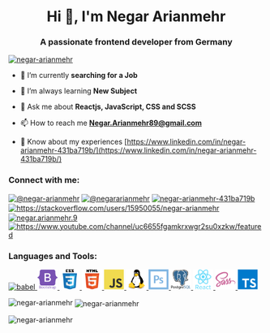 <h1 align="center">Hi 👋, I'm Negar Arianmehr</h1>
<h3 align="center">A passionate frontend developer from Germany</h3>

<p align="left"> <a href="https://github.com/ryo-ma/github-profile-trophy"><img src="https://github-profile-trophy.vercel.app/?username=negar-arianmehr" alt="negar-arianmehr" /></a> </p>

- 🔭 I’m currently **searching for a Job**

- 🌱 I’m always learning **New Subject**

- 💬 Ask me about **Reactjs, JavaScript, CSS and SCSS**

- 📫 How to reach me **Negar.Arianmehr89@gmail.com**

- 📄 Know about my experiences [https://www.linkedin.com/in/negar-arianmehr-431ba719b/](https://www.linkedin.com/in/negar-arianmehr-431ba719b/)

<h3 align="left">Connect with me:</h3>
<p align="left">
<a href="https://codepen.io/@negar-arianmehr" target="blank"><img align="center" src="https://raw.githubusercontent.com/rahuldkjain/github-profile-readme-generator/master/src/images/icons/Social/codepen.svg" alt="@negar-arianmehr" height="30" width="40" /></a>
<a href="https://dev.to/@negararianmehr" target="blank"><img align="center" src="https://cdn.jsdelivr.net/npm/simple-icons@3.0.1/icons/dev-dot-to.svg" alt="@negararianmehr" height="30" width="40" /></a>
<a href="https://linkedin.com/in/negar-arianmehr-431ba719b" target="blank"><img align="center" src="https://raw.githubusercontent.com/rahuldkjain/github-profile-readme-generator/master/src/images/icons/Social/linked-in-alt.svg" alt="negar-arianmehr-431ba719b" height="30" width="40" /></a>
<a href="https://stackoverflow.com/users/https://stackoverflow.com/users/15950055/negar-arianmehr" target="blank"><img align="center" src="https://raw.githubusercontent.com/rahuldkjain/github-profile-readme-generator/master/src/images/icons/Social/stack-overflow.svg" alt="https://stackoverflow.com/users/15950055/negar-arianmehr" height="30" width="40" /></a>
<a href="https://fb.com/negar.arianmehr.9" target="blank"><img align="center" src="https://raw.githubusercontent.com/rahuldkjain/github-profile-readme-generator/master/src/images/icons/Social/facebook.svg" alt="negar.arianmehr.9" height="30" width="40" /></a>
<a href="https://www.youtube.com/c/https://www.youtube.com/channel/uc6655fgamkrxwgr2su0xzkw/featured" target="blank"><img align="center" src="https://raw.githubusercontent.com/rahuldkjain/github-profile-readme-generator/master/src/images/icons/Social/youtube.svg" alt="https://www.youtube.com/channel/uc6655fgamkrxwgr2su0xzkw/featured" height="30" width="40" /></a>
</p>

<h3 align="left">Languages and Tools:</h3>
<p align="left"> <a href="https://babeljs.io/" target="_blank"> <img src="https://www.vectorlogo.zone/logos/babeljs/babeljs-icon.svg" alt="babel" width="40" height="40"/> </a> <a href="https://getbootstrap.com" target="_blank"> <img src="https://raw.githubusercontent.com/devicons/devicon/master/icons/bootstrap/bootstrap-plain-wordmark.svg" alt="bootstrap" width="40" height="40"/> </a> <a href="https://www.w3schools.com/css/" target="_blank"> <img src="https://raw.githubusercontent.com/devicons/devicon/master/icons/css3/css3-original-wordmark.svg" alt="css3" width="40" height="40"/> </a> <a href="https://www.w3.org/html/" target="_blank"> <img src="https://raw.githubusercontent.com/devicons/devicon/master/icons/html5/html5-original-wordmark.svg" alt="html5" width="40" height="40"/> </a> <a href="https://developer.mozilla.org/en-US/docs/Web/JavaScript" target="_blank"> <img src="https://raw.githubusercontent.com/devicons/devicon/master/icons/javascript/javascript-original.svg" alt="javascript" width="40" height="40"/> </a> <a href="https://www.linux.org/" target="_blank"> <img src="https://raw.githubusercontent.com/devicons/devicon/master/icons/linux/linux-original.svg" alt="linux" width="40" height="40"/> </a> <a href="https://www.photoshop.com/en" target="_blank"> <img src="https://raw.githubusercontent.com/devicons/devicon/master/icons/photoshop/photoshop-line.svg" alt="photoshop" width="40" height="40"/> </a> <a href="https://www.postgresql.org" target="_blank"> <img src="https://raw.githubusercontent.com/devicons/devicon/master/icons/postgresql/postgresql-original-wordmark.svg" alt="postgresql" width="40" height="40"/> </a> <a href="https://reactjs.org/" target="_blank"> <img src="https://raw.githubusercontent.com/devicons/devicon/master/icons/react/react-original-wordmark.svg" alt="react" width="40" height="40"/> </a> <a href="https://sass-lang.com" target="_blank"> <img src="https://raw.githubusercontent.com/devicons/devicon/master/icons/sass/sass-original.svg" alt="sass" width="40" height="40"/> </a> <a href="https://www.typescriptlang.org/" target="_blank"> <img src="https://raw.githubusercontent.com/devicons/devicon/master/icons/typescript/typescript-original.svg" alt="typescript" width="40" height="40"/> </a> </p>

<p><img align="left" src="https://github-readme-stats.vercel.app/api/top-langs?username=negar-arianmehr&show_icons=true&locale=en&layout=compact" alt="negar-arianmehr" /></p>

<p>&nbsp;<img align="center" src="https://github-readme-stats.vercel.app/api?username=negar-arianmehr&show_icons=true&locale=en" alt="negar-arianmehr" /></p>

<p><img align="center" src="https://github-readme-streak-stats.herokuapp.com/?user=negar-arianmehr&" alt="negar-arianmehr" /></p>
